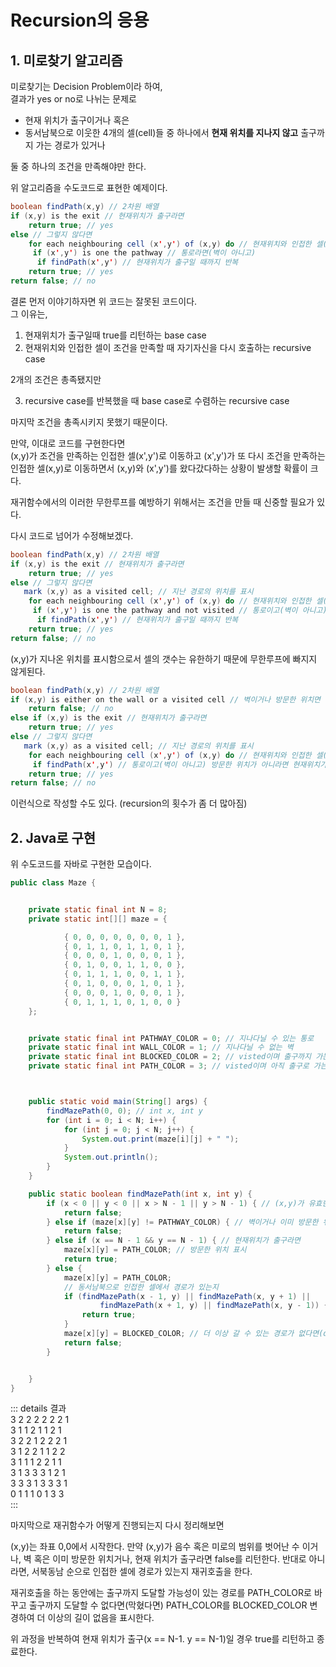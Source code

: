 Recursion의 응용 <Badge text="song" />
=============



## 1. 미로찾기 알고리즘

미로찾기는 Decision Problem이라 하여,   
결과가 yes or no로 나뉘는 문제로

- 현재 위치가 출구이거나 혹은
- 동서남북으로 이웃한 4개의 셀(cell)들 중 하나에서 **현재 위치를 지나지 않고** 출구까지 가는 경로가 있거나

둘 중 하나의 조건을 만족해야만 한다.


위 알고리즘을 수도코드로 표현한 예제이다.

```java
boolean findPath(x,y) // 2차원 배열
if (x,y) is the exit // 현재위치가 출구라면
    return true; // yes
else // 그렇지 않다면 
    for each neighbouring cell (x',y') of (x,y) do // 현재위치와 인접한 셀(x', y')이
     if (x',y') is one the pathway // 통로라면(벽이 아니고) 
      if findPath(x',y') // 현재위치가 출구일 때까지 반복
    return true; // yes
return false; // no
```

결론 먼저 이야기하자면 위 코드는 잘못된 코드이다.   
그 이유는,   

1. 현재위치가 출구일때 true를 리턴하는 base case
2. 현재위치와 인접한 셀이 조건을 만족할 때 자기자신을 다시 호출하는 recursive case

2개의 조건은 총족됐지만

3. recursive case를 반복했을 때 base case로 수렴하는 recursive case

마지막 조건을 총족시키지 못했기 때문이다.

만약, 이대로 코드를 구현한다면  
(x,y)가 조건을 만족하는 인접한 셀(x',y')로 이동하고 (x',y')가 또 다시 조건을 만족하는 인접한 셀(x,y)로 이동하면서
(x,y)와 (x',y')를 왔다갔다하는 상황이 발생할 확률이 크다.

재귀함수에서의 이러한 무한루프를 예방하기 위해서는 조건을 만들 때 신중할 필요가 있다.

다시 코드로 넘어가 수정해보겠다.

```java
boolean findPath(x,y) // 2차원 배열
if (x,y) is the exit // 현재위치가 출구라면
    return true; // yes
else // 그렇지 않다면 
   mark (x,y) as a visited cell; // 지난 경로의 위치를 표시
    for each neighbouring cell (x',y') of (x,y) do // 현재위치와 인접한 셀(x', y')이
     if (x',y') is one the pathway and not visited // 통로이고(벽이 아니고) 방문한 위치가 아니라면
      if findPath(x',y') // 현재위치가 출구일 때까지 반복
    return true; // yes
return false; // no
```

(x,y)가 지나온 위치를 표시함으로서 셀의 갯수는 유한하기 때문에 무한루프에 빠지지 않게된다.


```java
boolean findPath(x,y) // 2차원 배열
if (x,y) is either on the wall or a visited cell // 벽이거나 방문한 위치면
    return false; // no
else if (x,y) is the exit // 현재위치가 출구라면
    return true; // yes
else // 그렇지 않다면 
   mark (x,y) as a visited cell; // 지난 경로의 위치를 표시
    for each neighbouring cell (x',y') of (x,y) do // 현재위치와 인접한 셀(x', y')이
     if findPath(x',y') // 통로이고(벽이 아니고) 방문한 위치가 아니라면 현재위치가 출구일 때까지 반복
    return true; // yes
return false; // no
```

이런식으로 작성할 수도 있다. (recursion의 횟수가 좀 더 많아짐)


## 2. Java로 구현

위 수도코드를 자바로 구현한 모습이다.

```java
public class Maze {


    private static final int N = 8;
    private static int[][] maze = {

            { 0, 0, 0, 0, 0, 0, 0, 1 },
            { 0, 1, 1, 0, 1, 1, 0, 1 },
            { 0, 0, 0, 1, 0, 0, 0, 1 },
            { 0, 1, 0, 0, 1, 1, 0, 0 },
            { 0, 1, 1, 1, 0, 0, 1, 1 },
            { 0, 1, 0, 0, 0, 1, 0, 1 },
            { 0, 0, 0, 1, 0, 0, 0, 1 },
            { 0, 1, 1, 1, 0, 1, 0, 0 }
    };


    private static final int PATHWAY_COLOR = 0; // 지나다닐 수 있는 통로
    private static final int WALL_COLOR = 1; // 지나다닐 수 없는 벽
    private static final int BLOCKED_COLOR = 2; // visted이며 출구까지 가는 경로가 막혀있는 셀
    private static final int PATH_COLOR = 3; // visted이며 아직 출구로 가는 경로가 될 가능성이 있는 셀



    public static void main(String[] args) {
        findMazePath(0, 0); // int x, int y
        for (int i = 0; i < N; i++) {
            for (int j = 0; j < N; j++) {
                System.out.print(maze[i][j] + " ");
            }
            System.out.println();
        }
    }

    public static boolean findMazePath(int x, int y) {
        if (x < 0 || y < 0 || x > N - 1 || y > N - 1) { // (x,y)가 유효한 범위인지 확인
            return false;
        } else if (maze[x][y] != PATHWAY_COLOR) { // 벽이거나 이미 방문한 위치거나 
            return false;
        } else if (x == N - 1 && y == N - 1) { // 현재위치가 출구라면
            maze[x][y] = PATH_COLOR; // 방문한 위치 표시
            return true;
        } else {
            maze[x][y] = PATH_COLOR;
            // 동서남북으로 인접한 셀에서 경로가 있는지
            if (findMazePath(x - 1, y) || findMazePath(x, y + 1) ||
                    findMazePath(x + 1, y) || findMazePath(x, y - 1)) {
                return true;
            }
            maze[x][y] = BLOCKED_COLOR; // 더 이상 갈 수 있는 경로가 없다면(dead end)
            return false;
        }


    }
}
```

::: details 결과     
3 2 2 2 2 2 2 1   
3 1 1 2 1 1 2 1    
3 2 2 1 2 2 2 1    
3 1 2 2 1 1 2 2    
3 1 1 1 2 2 1 1    
3 1 3 3 3 1 2 1    
3 3 3 1 3 3 3 1    
0 1 1 1 0 1 3 3         
:::


마지막으로 재귀함수가 어떻게 진행되는지 다시 정리해보면

(x,y)는 좌표 0,0에서 시작한다. 만약 (x,y)가 음수 혹은 미로의 범위를 벗어난 수 이거나, 벽 혹은 이미 방문한 위치거나, 현재 위치가 출구라면 false를 리턴한다. 반대로 아니라면, 서북동남 순으로 인접한 셀에 경로가 있는지 재귀호출을 한다.

재귀호출을 하는 동안에는 출구까지 도달할 가능성이 있는 경로를 PATH_COLOR로 바꾸고 출구까지 도달할 수 없다면(막혔다면) PATH_COLOR를 BLOCKED_COLOR 변경하여 더 이상의 길이 없음을 표시한다.   

위 과정을 반복하여 현재 위치가 출구(x == N-1. y == N-1)일 경우 true를 리턴하고 종료한다.